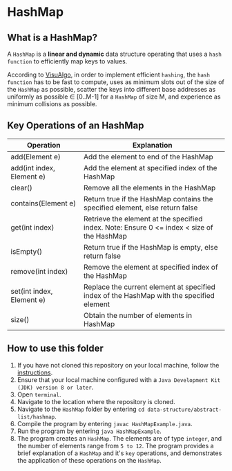 # HashMap

## What is a HashMap?
A `HashMap` is a **linear and dynamic** data structure operating that uses a `hash function` to efficiently map keys to values.

According to [VisuAlgo](https://visualgo.net/en/hashtable), in order to implement efficient `hashing`, the `hash function` has to be fast to compute, uses as minimum slots out of the size of the `HashMap` as possible, scatter the keys into different base addresses as uniformly as possible ∈ [0..M-1] for a `HashMap` of size M, and experience as minimum collisions as possible.

## Key Operations of an HashMap
Operation                | Explanation
-------------------------| --------------------------------------------------------------------------------------------------------------
add(Element e)           | Add the element to end of the HashMap
add(int index, Element e)| Add the element at specified index of the HashMap
clear()                  | Remove all the elements in the HashMap
contains(Element e)      | Return true if the HashMap contains the specified element, else return false
get(int index)           | Retrieve the element at the specified index. Note: Ensure 0 <= index < size of the HashMap
isEmpty()                | Return true if the HashMap is empty, else return false
remove(int index)        | Remove the element at specified index of the HashMap
set(int index, Element e)| Replace the current element at specified index of the HashMap with the specified element
size()                   | Obtain the number of elements in HashMap

## How to use this folder
1. If you have not cloned this repository on your local machine, follow the [instructions](https://github.com/shumarb/learning#how-to-use-this-repository).
2. Ensure that your local machine configured with a `Java Development Kit (JDK) version 8 or later`.
3. Open `terminal`.
4. Navigate to the location where the repository is cloned.
5. Navigate to the `HashMap` folder by entering `cd data-structure/abstract-list/hashmap`.
6. Compile the program by entering `javac HashMapExample.java`.
7. Run the program by entering `java HashMapExample`.
8. The program creates an `HashMap`. The elements are of type `integer`, and the number of elements range from `5 to 12`. The program provides a brief explanation of a `HashMap` and it's `key` operations, and demonstrates the application of these operations on the `HashMap`.
